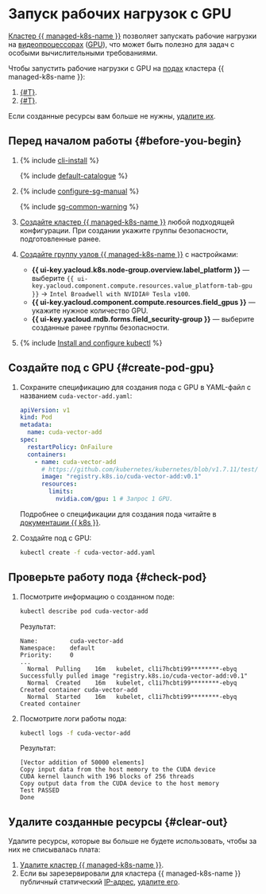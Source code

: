 # Запуск рабочих нагрузок с GPU


[Кластер {{ managed-k8s-name }}](../concepts/index.md#kubernetes-cluster) позволяет запускать рабочие нагрузки на [видеопроцессорах](../../compute/concepts/gpus.md) ([GPU](.././../glossary/gpu.md)), что может быть полезно для задач с особыми вычислительными требованиями.

Чтобы запустить рабочие нагрузки с GPU на [подах](../concepts/index.md#pod) кластера {{ managed-k8s-name }}:
1. [{#T}](#create-pod-gpu).
1. [{#T}](#check-pod).

Если созданные ресурсы вам больше не нужны, [удалите их](#delete-resources).

## Перед началом работы {#before-you-begin}

1. {% include [cli-install](../../_includes/cli-install.md) %}

   {% include [default-catalogue](../../_includes/default-catalogue.md) %}

1. {% include [configure-sg-manual](../../_includes/managed-kubernetes/security-groups/configure-sg-manual-lvl3.md) %}

    {% include [sg-common-warning](../../_includes/managed-kubernetes/security-groups/sg-common-warning.md) %}

1. [Создайте кластер {{ managed-k8s-name }}](../operations/kubernetes-cluster/kubernetes-cluster-create.md) любой подходящей конфигурации. При создании укажите группы безопасности, подготовленные ранее.
1. [Создайте группу узлов {{ managed-k8s-name }}](../operations/node-group/node-group-create.md) с настройками:
   * **{{ ui-key.yacloud.k8s.node-group.overview.label_platform }}** — выберите `{{ ui-key.yacloud.component.compute.resources.value_platform-tab-gpu }}` → `Intel Broadwell with NVIDIA® Tesla v100`.
   * **{{ ui-key.yacloud.component.compute.resources.field_gpus }}** — укажите нужное количество GPU.
   * **{{ ui-key.yacloud.mdb.forms.field_security-group }}** — выберите созданные ранее группы безопасности.

1. {% include [Install and configure kubectl](../../_includes/managed-kubernetes/kubectl-install.md) %}

## Создайте под с GPU {#create-pod-gpu}

1. Сохраните спецификацию для создания пода с GPU в YAML-файл с названием `cuda-vector-add.yaml`:

   ```yaml
   apiVersion: v1
   kind: Pod
   metadata:
     name: cuda-vector-add
   spec:
     restartPolicy: OnFailure
     containers:
       - name: cuda-vector-add
         # https://github.com/kubernetes/kubernetes/blob/v1.7.11/test/images/nvidia-cuda/Dockerfile
         image: "registry.k8s.io/cuda-vector-add:v0.1"
         resources:
           limits:
             nvidia.com/gpu: 1 # Запрос 1 GPU.
   ```

   Подробнее о спецификации для создания пода читайте в [документации {{ k8s }}](https://kubernetes.io/docs/reference/generated/kubernetes-api/v1.25/#pod-v1-core).
1. Создайте под с GPU:

   ```bash
   kubectl create -f cuda-vector-add.yaml
   ```

## Проверьте работу пода {#check-pod}

1. Посмотрите информацию о созданном поде:

   ```bash
   kubectl describe pod cuda-vector-add
   ```

   Результат:

   ```text
   Name:         cuda-vector-add
   Namespace:    default
   Priority:     0
   ...
     Normal  Pulling    16m   kubelet, cl1i7hcbti99********-ebyq  Successfully pulled image "registry.k8s.io/cuda-vector-add:v0.1"
     Normal  Created    16m   kubelet, cl1i7hcbti99********-ebyq  Created container cuda-vector-add
     Normal  Started    16m   kubelet, cl1i7hcbti99********-ebyq  Created container
   ```

1. Посмотрите логи работы пода:

   ```bash
   kubectl logs -f cuda-vector-add
   ```

   Результат:

   ```text
   [Vector addition of 50000 elements]
   Copy input data from the host memory to the CUDA device
   CUDA kernel launch with 196 blocks of 256 threads
   Copy output data from the CUDA device to the host memory
   Test PASSED
   Done
   ```

## Удалите созданные ресурсы {#clear-out}

Удалите ресурсы, которые вы больше не будете использовать, чтобы за них не списывалась плата:
1. [Удалите кластер {{ managed-k8s-name }}](../../managed-kubernetes/operations/kubernetes-cluster/kubernetes-cluster-delete.md).
1. Если вы зарезервировали для кластера {{ managed-k8s-name }} публичный статический [IP-адрес](../../vpc/concepts/address.md), [удалите его](../../vpc/operations/address-delete.md).
